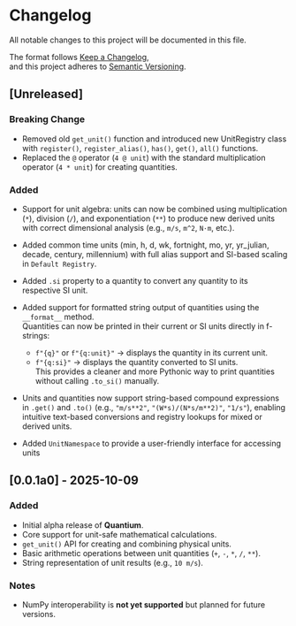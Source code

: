 # Changelog

All notable changes to this project will be documented in this file.

The format follows [Keep a Changelog](https://keepachangelog.com/en/1.1.0/),  
and this project adheres to [Semantic Versioning](https://semver.org/spec/v2.0.0.html).

## [Unreleased]

### Breaking Change
- Removed old `get_unit()` function and introduced new UnitRegistry class with `register()`, `register_alias()`, `has()`, `get()`, `all()` functions.
- Replaced the `@` operator (`4 @ unit`) with the standard multiplication operator (`4 * unit`) for creating quantities.

### Added
- Support for unit algebra: units can now be combined using multiplication (`*`), division (`/`), and exponentiation (`**`) to produce new derived units with correct dimensional analysis (e.g., `m/s`, `m^2`, `N·m`, etc.).

- Added common time units (min, h, d, wk, fortnight, mo, yr, yr_julian, decade, century, millennium) with full alias support and SI-based scaling in `Default Registry`.

- Added `.si` property to a quantity to convert any quantity to its respective SI unit.

- Added support for formatted string output of quantities using the `__format__` method.  
  Quantities can now be printed in their current or SI units directly in f-strings:  
  - `f"{q}"` or `f"{q:unit}"` → displays the quantity in its current unit.  
  - `f"{q:si}"` → displays the quantity converted to SI units.  
  This provides a cleaner and more Pythonic way to print quantities without calling `.to_si()` manually.

- Units and quantities now support string-based compound expressions in `.get()` and `.to()` (e.g., `"m/s**2"`, `"(W*s)/(N*s/m**2)"`, `"1/s"`), enabling intuitive text-based conversions and registry lookups for mixed or derived units.

- Added `UnitNamespace` to provide a user-friendly interface for accessing units

## [0.0.1a0] - 2025-10-09
### Added
- Initial alpha release of **Quantium**.
- Core support for unit-safe mathematical calculations.
- `get_unit()` API for creating and combining physical units.
- Basic arithmetic operations between unit quantities (`+`, `-`, `*`, `/`, `**`).
- String representation of unit results (e.g., `10 m/s`).

### Notes
- NumPy interoperability is **not yet supported** but planned for future versions.
